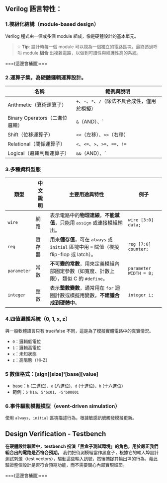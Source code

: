 ## Verilog 語言特性：
### 1.模組化結構（module-based design）
Verilog 程式由一個或多個 module 組成，像是硬體設計的基本單元。

> 💡 **Tip**: 設計時每一個 module 可以視為一個獨立的電路區塊，最終透過呼叫 module **組合** 出複雜電路，以做到可讀性與維護性高的系統。

===(這邊會補圖)===
### 2.運算子集，為硬體邏輯運算設計。
| 名稱                             | 範例與說明                                                         |
|----------------------------------|--------------------------------------------------------------------|
| Arithmetic（算術運算子）         | `+`、`-`、`*`、`/`（除法不具合成性，僅用於模擬）                   |
| Binary Operators（二進位邏輯）   | `&`（AND）、`|`（OR）、`^`（XOR）、`~`（NOT）                        |
| Shift（位移運算子）              | `<<`（左移）、`>>`（右移）                                          |
| Relational（關係運算子）         | `<`、`<=`、`>`、`>=`、`==`、`!=`                                    |
| Logical（邏輯判斷運算子）        | `&&`（AND）、`||`（OR）                                             |


### 3.多種資料型態
| 類型        | 中文說明 | 主要用途與特性                                                                                  | 例子                     |
|-------------|----------|-----------------------------------------------------------------------------------------------|--------------------------|
| `wire`      | 網路     | 表示電路中的**物理連線**，**不能賦值**，只能用 `assign` 或連接模組輸出。                               | `wire [3:0] data;`       |
| `reg`       | 暫存器   | 用來**儲存值**，可在 `always` 或 `initial` 區塊中用 `=` 賦值（模擬 flip-flop 或 latch）。               | `reg [7:0] counter;`     |
| `parameter` | 常數     | **不可變的常數**，用來定義模組內部固定參數（如寬度、計數上限），類似 C 的 `#define`。                  | `parameter WIDTH = 8;`   |
| `integer`   | 整數     | 表示**整數變數**，通常用在 `for` 迴圈計數或模擬用變數，**不建議合成到硬體中**。                        | `integer i;`             |



### 4.四值邏輯系統（0, 1, x, z）
與一般軟體語言只有 true/false 不同，這是為了模擬實體電路中的真實情況。
- `0`：邏輯低電位  
- `1`：邏輯高電位  
- `x`：未知狀態  
- `z`：高阻態（Hi-Z）

### 5 數值格式：\[sign\]\[size\]'\[base\]\[value\]
-   base：`b` (二進位)、`o` (八進位)、`d` (十進位)、`h` (十六進位) 
-   範例：`5'h1a`、`5'bx01`、`-5'b00001`

### 6.事件驅動模擬模型（event-driven simulation）
使用 `always`、`initial` 區塊描述行為，根據敏感訊號觸發模擬更新。


## Design Verification - Testbench
**在硬體設計驗證中，testbench 扮演「黑盒子測試環境」的角色，用於嚴正我們組合出的電路是否符合預期。**
我們把待測模組當作黑盒子，根據它的輸入埠設計測試刺激（test vectors），驅動這些輸入訊號，然後捕捉其輸出埠的行為，藉此驗證整個設計是否符合預期功能，而不需要關心內部實現細節。

===(這邊會補圖)===